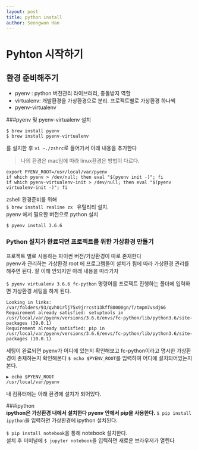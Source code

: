 ```yaml
---
layout: post  
title: python install
author: Seongwon Han  
---
```


# Pyhton 시작하기
## 환경 준비해주기  
- pyenv : python 버전관리 라이브러리, 충돌방지 역할
- virtualenv: 개발환경을 가상환경으로 분리. 프로젝트별로 가상환경 하나씩
- pyenv-virtualenv 

###pyenv 및 pyenv-virtualenv 설치 
~~~  
$ brew install pyenv
$ brew install pyenv-virtualenv  
~~~
를 설치한 후 `vi ~./zshrc`로 들어가서 아래 내용을 추가한다   
> 나의 환경은 mac임에 따라 linux환경은 방법이 다르다. 

~~~  
export PYENV_ROOT=/usr/local/var/pyenv
if which pyenv > /dev/null; then eval "$(pyenv init -)"; fi
if which pyenv-virtualenv-init > /dev/null; then eval "$(pyenv virtualenv-init -)"; fi
~~~  

zshell 환경준비를 위해  
`$ brew install realine zx ` 유틸리티 설치.  
pyenv 에서 필요한 버전으로 python 설치   

~~~  
$ pyenv install 3.6.6
~~~

### Python 설치가 완료되면 프로젝트를 위한 가상환경 만들기  
프로젝트 별로 사용하는 파이썬 버전/가상환경이 따로 존재한다  
pyenv과 관리하는 가상환경 root 에 프로그램들이 설치가 됨에 따라 가상환경 관리를 해주면 된다. 잘 이해 안되지만 아래 내용을 따라가자

`$ pyenv virtualenv 3.6.6 fc-python` 명령어를 프로젝트 진행하는 폴더에 입력하면 가상환경 세팅을 하게 된다.  

~~~
Looking in links: /var/folders/93/qvh01rlj75x9jrrcst13kff80000gn/T/tmpm7vsdj66
Requirement already satisfied: setuptools in /usr/local/var/pyenv/versions/3.6.6/envs/fc-python/lib/python3.6/site-packages (39.0.1)
Requirement already satisfied: pip in /usr/local/var/pyenv/versions/3.6.6/envs/fc-python/lib/python3.6/site-packages (10.0.1)
~~~
세팅이 완료되면 pyenv가 어디에 있는지 확인해보고 fc-python이라고 명시한 가상환경이 존재하는지 확인해본다
`$ echo $PYENV_ROOT`를 입력하여 어디에 설치되어있는지 본다.  

~~~
▶ echo $PYENV_ROOT
/usr/local/var/pyenv
~~~
내 컴퓨터에는 아래 환경에 설치가 되어있다.


###ipython  
**ipython은 가상환경 내에서 설치한다 pyenv 안에서 pip을 사용한다.**
`$ pip install ipython`을 입력하면 가상환경에 ipython 설치된다.   

`$ pip install notebook`을 통해 notebook 설치한다.  
설치 후 터미널에 `$ jupyter notebook`을 입력하면 새로운 브라우저가 열린다 